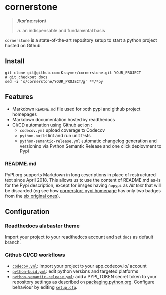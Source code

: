 # cornerstone

> **/kɔrˈneːrston/**
>    
>    *n.* an indispensable and fundamental basis

``cornerstone`` is a state-of-the-art repository setup to start a python project hosted on Github.


## Install

~~~
git clone git@github.com:Kraymer/cornerstone.git YOUR_PROJECT
# git checkout docs
sed -i 's/cornerstone/YOUR_PROJECT/g' **/*py  
~~~

## Features

- Markdown `README.md` file used for both pypi and github project homepages
- Markdown documentation hosted by readthedocs
- CI/CD automation using Github action :
   - `codecov.yml` upload coverage to Codecov
   - `python-build` lint and run unit tests
   - `python-semantic-release.yml` automatic changelog generation and versioning via Python Semantic Release and one click deployment to Pypi
   
### README.md

PyPI.org supports Markdown in long descriptions in place of restructured text since April 2018.
This allows us to use the content of README.md as-is for the Pypi description, except for images having `ǹopypi` as _Alt text_ that will be discarded (eg see how [cornerstore pypi homepage](https://pypi.org/project/cornerstone/) has only two badges from the [six original ones](https://github.com/Kraymer/cornerstone)).

## Configuration

### Readthedocs alabaster theme

Import your project to your readthedocs account and set `docs` as default branch.  

### Github CI/CD workflows

- [`codecov.yml`](https://raw.githubusercontent.com/Kraymer/cornerstone/main/.github/workflows/codecov.yml): import your project to your app.codecov.io/ account
- [`python-buid.yml`](https://raw.githubusercontent.com/Kraymer/cornerstone/main/.github/workflows/python-build.yml): edit python versions and targeted platforms
- [`python-semantic-release.yml`](https://github.com/Kraymer/cornerstone/blob/main/.github/workflows/python-semantic-release.yml): add a PYPI_TOKEN secret token to your repository settings as described on [packaging.python.org](https://packaging.python.org/en/latest/guides/publishing-package-distribution-releases-using-github-actions-ci-cd-workflows/#saving-credentials-on-github). Configure behaviour by editing [`setup.cfg`](https://raw.githubusercontent.com/Kraymer/cornerstone/main/setup.cfg).



